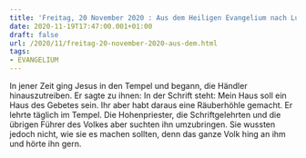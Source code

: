 ```yaml
---
title: 'Freitag, 20 November 2020 : Aus dem Heiligen Evangelium nach Lukas - Lk 19,45-48.'
date: 2020-11-19T17:47:00.001+01:00
draft: false
url: /2020/11/freitag-20-november-2020-aus-dem.html
tags: 
- EVANGELIUM
---
```


In jener Zeit ging Jesus in den Tempel und begann, die Händler hinauszutreiben. Er sagte zu ihnen: In der Schrift steht: Mein Haus soll ein Haus des Gebetes sein. Ihr aber habt daraus eine Räuberhöhle gemacht. Er lehrte täglich im Tempel. Die Hohenpriester, die Schriftgelehrten und die übrigen Führer des Volkes aber suchten ihn umzubringen. Sie wussten jedoch nicht, wie sie es machen sollten, denn das ganze Volk hing an ihm und hörte ihn gern.